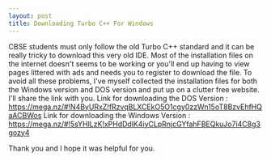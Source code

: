 ```yaml
---
layout: post
title: Downloading Turbo C++ For Windows
---
```


CBSE students must only follow the old Turbo C++ standard and it can be really tricky to download this very old IDE. Most of the installation files on the internet doesn't seems to be working or you'll end up having to view pages littered with ads and needs you to register to download the file. To avoid all these problems, I've myself collected the installation files for both the Windows version and DOS version and put up on a clutter free website. I'll share the link with you.
Link for downloading the DOS Version : https://mega.nz/#!N4ByURxZ!fRzvqBLXCEkO5O1cgy0zzWn15oT8BzvEhfHQaACBWos
Link for downloading the Windows Version : https://mega.nz/#!5sYHlLzK!xPHdDdlK4iyCLpRnjcGYfahFBEQkuJo7i4C8g3gozy4

Thank you and I hope it was helpful for you.

